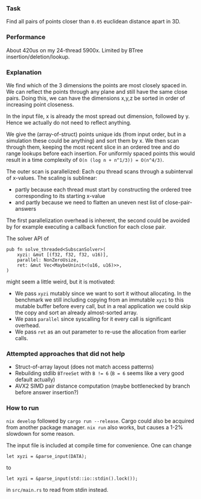 ### Task

Find all pairs of points closer than `0.05` euclidean distance apart in 3D.

### Performance

About 420us on my 24-thread 5900x. Limited by BTree insertion/deletion/lookup.

### Explanation

We find which of the 3 dimensions the points are most closely spaced in. We can reflect the points
through any plane and still have the same close pairs. Doing this, we can have the dimensions x,y,z
be sorted in order of increasing point closeness.

In the input file, x is already the most spread out dimension, followed by y. Hence we actually do
not need to reflect anything.

We give the (array-of-struct) points unique ids (from input order, but in a simulation these could
be anything) and sort them by x. We then scan through them, keeping the most recent slice in an
ordered tree and do range lookups before each insertion. For uniformly spaced points this would
result in a time complexity of `O(n (log n + n^1/3)) = O(n^4/3)`.

The outer scan is parallelized: Each cpu thread scans through a subinterval of x-values. The scaling
is sublinear:
- partly because each thread must start by constructing the ordered tree corresponding
to its starting x-value
- and partly because we need to flatten an uneven nest list of close-pair-answers

The first parallelization overhead is inherent, the second could be avoided by for example executing
a callback function for each close pair.

The solver API of
```
pub fn solve_threaded<SubscanSolver>(
    xyzi: &mut [(f32, f32, f32, u16)],
    parallel: NonZeroUsize,
    ret: &mut Vec<MaybeUninit<(u16, u16)>>,
)
```
might seem a little weird, but it is motivated:
- We pass `xyzi` mutably since we want to sort it without allocating. In the benchmark we still
    including copying from an immutable `xyzi` to this mutable buffer before every call, but in a
    real application we could skip the copy and sort an already almost-sorted array.
- We pass `parallel` since syscalling for it every call is significant overhead.
- We pass `ret` as an out parameter to re-use the allocation from earlier calls.

### Attempted approaches that did not help

- Struct-of-array layout (does not match access patterns)
- Rebuilding stdlib `BTreeSet` with `B != 6` (`B = 6` seems like a very good default actually)
- AVX2 SIMD pair distance computation (maybe bottlenecked by branch before answer insertion?)

### How to run

`nix develop` followed by `cargo run --release`. Cargo could also be acquired from another package
manager. `nix run` also works, but causes a 1-2% slowdown for some reason.

The input file is included at compile time for convenience. One can change
```
let xyzi = &parse_input(DATA);
```
to
```
let xyzi = &parse_input(std::io::stdin().lock());
```
in `src/main.rs` to read from stdin instead.
